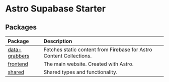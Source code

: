 # Astro Supabase Starter

## Packages

| Package                                     | Description                                                         |
| :------------------------------------------ | :------------------------------------------------------------------ |
| [data-grabbers](./data-grabbers/README.md)  | Fetches static content from Firebase for Astro Content Collections. |
| [frontend](./frontend/README.md)            | The main website. Created with Astro.                               |
| [shared](./shared/README.md)                | Shared types and functionality.                                     |
